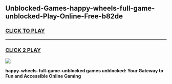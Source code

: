 
## Unblocked-Games-happy-wheels-full-game-unblocked-Play-Online-Free-b82de
<h3>
<a href="https://premium76.site?title=happy-wheels-full-game-unblocked&ref=26A">CLICK TO PLAY</a></h3>
<hr>

<h3>
<a href="https://premium76.site?title=happy-wheels-full-game-unblocked&ref=26A">CLICK 2 PLAY</a>
  
</h3>

<a href="https://premium76.site?title=happy-wheels-full-game-unblocked&ref=26A"><img src="https://clearcache.store/games.png"></a>


**happy-wheels-full-game-unblocked games unblocked: Your Gateway to Fun and Accessible Online Gaming**
